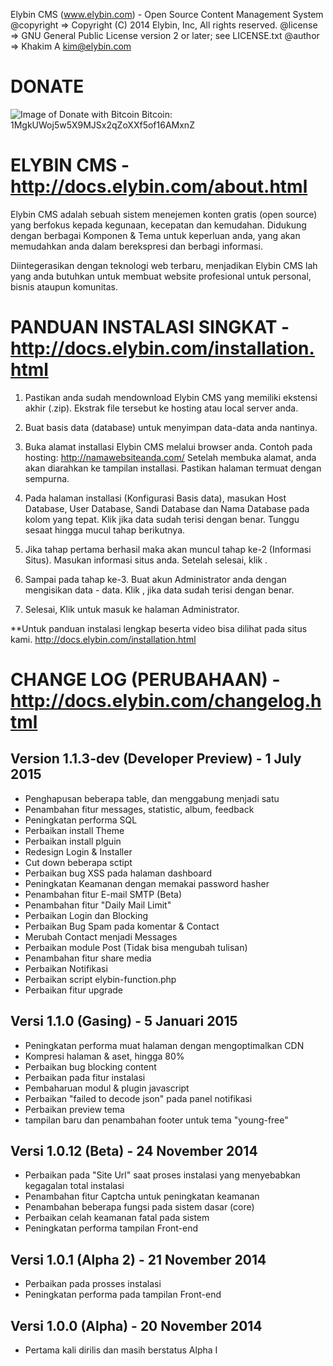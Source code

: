 Elybin CMS (www.elybin.com) - Open Source Content Management System
@copyright => Copyright (C) 2014 Elybin, Inc, All rights reserved.
@license   => GNU General Public License version 2 or later; see LICENSE.txt
@author    => Khakim A <kim@elybin.com>

DONATE
=======================
![Image of Donate with Bitcoin](http://www.decentralizeddanceparty.com/wp-content/uploads/2013/04/bitcoin-donation-tab.png)
Bitcoin: 1MgkUWoj5w5X9MJSx2qZoXXf5of16AMxnZ

ELYBIN CMS - http://docs.elybin.com/about.html
=========================================
Elybin CMS adalah sebuah sistem menejemen konten gratis (open source) yang berfokus kepada kegunaan, kecepatan dan kemudahan. Didukung dengan berbagai Komponen & Tema untuk keperluan anda, yang akan memudahkan anda dalam berekspresi dan berbagi informasi.

Diintegerasikan dengan teknologi web terbaru, menjadikan Elybin CMS lah yang anda butuhkan untuk membuat website profesional untuk personal, bisnis ataupun komunitas.

PANDUAN INSTALASI SINGKAT - http://docs.elybin.com/installation.html
=========================================
1. Pastikan anda sudah mendownload Elybin CMS yang memiliki ekstensi akhir (.zip). Ekstrak file tersebut ke hosting atau local server anda.

2. Buat basis data (database) untuk menyimpan data-data anda nantinya.

3. Buka alamat installasi Elybin CMS melalui browser anda. Contoh pada hosting: http://namawebsiteanda.com/
Setelah membuka alamat, anda akan diarahkan ke tampilan installasi. Pastikan halaman termuat dengan sempurna.

4. Pada halaman installasi (Konfigurasi Basis data), masukan Host Database, User Database, Sandi Database dan Nama Database pada kolom yang tepat. Klik jika data sudah terisi dengan benar. Tunggu sesaat hingga mucul tahap berikutnya.

5. Jika tahap pertama berhasil maka akan muncul tahap ke-2 (Informasi Situs). Masukan informasi situs anda. Setelah selesai, klik .

6. Sampai pada tahap ke-3. Buat akun Administrator anda dengan mengisikan data - data. Klik , jika data sudah terisi dengan benar.

7. Selesai, Klik untuk masuk ke halaman Administrator.

**Untuk panduan instalasi lengkap beserta video bisa dilihat pada situs kami.
http://docs.elybin.com/installation.html





CHANGE LOG (PERUBAHAAN) - http://docs.elybin.com/changelog.html
=========================================
Version 1.1.3-dev (Developer Preview) - 1 July 2015
----------------------
- Penghapusan beberapa table, dan menggabung menjadi satu
- Penambahan fitur messages, statistic, album, feedback
- Peningkatan performa SQL
- Perbaikan install Theme
- Perbaikan install plguin
- Redesign Login & Installer
- Cut down beberapa sctipt
- Perbaikan bug XSS pada halaman dashboard
- Peningkatan Keamanan dengan memakai password hasher
- Penambahan fitur E-mail SMTP (Beta)
- Penambahan fitur "Daily Mail Limit"
- Perbaikan Login dan Blocking
- Perbaikan Bug Spam pada komentar & Contact
- Merubah Contact menjadi Messages
- Perbaikan module Post (Tidak bisa mengubah tulisan)
- Penambahan fitur share media
- Perbaikan Notifikasi
- Perbaikan script elybin-function.php
- Perbaikan fitur upgrade

Versi 1.1.0 (Gasing) - 5 Januari 2015
-----------------------
- Peningkatan performa muat halaman dengan mengoptimalkan CDN
- Kompresi halaman & aset, hingga 80%
- Perbaikan bug blocking content
- Perbaikan pada fitur instalasi
- Pembaharuan modul & plugin javascript
- Perbaikan "failed to decode json" pada panel notifikasi
- Perbaikan preview tema
- tampilan baru dan penambahan footer untuk tema "young-free"

Versi 1.0.12 (Beta) - 24 November 2014
-----------------------
- Perbaikan pada "Site Url" saat proses instalasi yang menyebabkan kegagalan total instalasi
- Penambahan fitur Captcha untuk peningkatan keamanan
- Penambahan beberapa fungsi pada sistem dasar (core)
- Perbaikan celah keamanan fatal pada sistem
- Peningkatan performa tampilan Front-end

Versi 1.0.1 (Alpha 2) - 21 November 2014
-----------------------
- Perbaikan pada prosses instalasi
- Peningkatan performa pada tampilan Front-end

Versi 1.0.0 (Alpha) - 20 November 2014
-----------------------
- Pertama kali dirilis dan masih berstatus Alpha I
